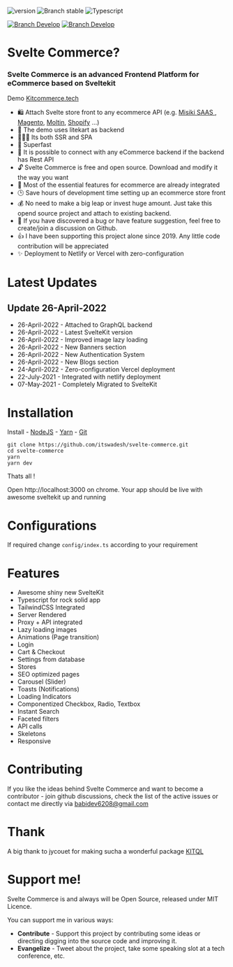 <a href="https://misiki.in/">
<img src="https://github.com/itswadesh/svelte-commerce/blob/master/static/litekart-banner.png?raw=true" alt/>
</a>

![version](https://img.shields.io/badge/node-v16.x-blue.svg)
![Branch stable](https://img.shields.io/badge/stable%20branch-master-blue.svg)
![Typescript](https://img.shields.io/badge/TS-Typescript-blue)
<br />

<!-- <a href="https://codenx.slack.com" target="blank">![Branch Develop](https://img.shields.io/badge/community%20chat-slack-FF1493.svg?style=for-the-badge&logo=Slack&logoColor=white)</a> -->

<a href="https://skype.com/invite/ilovefuture" target="blank">![Branch Develop](https://img.shields.io/badge/Skype%20Message-%252300AFF0.svg?style=for-the-badge&logo=Skype&logoColor=white)</a>
<a href="https://t.me/danilphm" target="blank">![Branch Develop](https://img.shields.io/badge/Telegram%20Message-%2300AFF0.svg?style=for-the-badge&logo=Telegram&logoColor=white)</a>

# Svelte Commerce?

### Svelte Commerce is an advanced Frontend Platform for eCommerce based on Sveltekit

Demo <a href="https://kitcommerce.tech/" target="blank">Kitcommerce.tech</a>
<br/>

- 🛍️ Attach Svelte store front to any ecommerce API (e.g. <a href="https://misiki.in/"> Misiki SAAS </a>, <a href="https://magento.com/">Magento</a>, <a href="https://www.moltin.com/">Moltin</a>, <a href="https://www.shopify.com/">Shopify</a> ...)
- 👥 The demo uses litekart as backend
- 👨🏻‍💻 Its both SSR and SPA
- 🚀 Superfast
- 🔗 It is possible to connect with any eCommerce backend if the backend has Rest API
- 🔓 Svelte Commerce is free and open source. Download and modify it the way you want
- 🛒 Most of the essential features for ecommerce are already integrated
- 🕒 Save hours of development time setting up an ecommerce store front
- 💰 No need to make a big leap or invest huge amount. Just take this opend source project and attach to existing backend.
- 🐛 If you have discovered a bug or have feature suggestion, feel free to create/join a discussion on Github.
- 👍 I have been supporting this project alone since 2019. Any little code contribution will be appreciated
- ✨ Deployment to Netlify or Vercel with zero-configuration

# Latest Updates

## Update 26-April-2022

- 26-April-2022 - Attached to GraphQL backend
- 26-April-2022 - Latest SvelteKit version
- 26-April-2022 - Improved image lazy loading
- 26-April-2022 - New Banners section
- 26-April-2022 - New Authentication System
- 26-April-2022 - New Blogs section
- 24-April-2022 - Zero-configuration Vercel deployment
- 22-July-2021 - Integrated with netlify deployment
- 07-May-2021 - Completely Migrated to SvelteKit

# Installation

Install - [NodeJS](https://nodejs.org/en/) - [Yarn](https://yarnpkg.com/en/) - [Git](https://git-scm.com/)

```
git clone https://github.com/itswadesh/svelte-commerce.git
cd svelte-commerce
yarn
yarn dev
```

Thats all !

Open http://localhost:3000 on chrome. Your app should be live with awesome sveltekit up and running

# Configurations

If required change `config/index.ts` according to your requirement


# Features

- Awesome shiny new SvelteKit
- Typescript for rock solid app
- TailwindCSS Integrated
- Server Rendered
- Proxy + API integrated
- Lazy loading images
- Animations (Page transition)
- Login
- Cart & Checkout
- Settings from database
- Stores
- SEO optimized pages
- Carousel (Slider)
- Toasts (Notifications)
- Loading Indicators
- Componentized Checkbox, Radio, Textbox
- Instant Search
- Faceted filters
- API calls
- Skeletons
- Responsive

# Contributing

If you like the ideas behind Svelte Commerce and want to become a contributor - join github discussions, check the list of the active issues or contact me directly via babidev6208@gmail.com

# Thank

A big thank to jycouet for making sucha a wonderful package <a target="_blank" href="https://kitql.vercel.app/">KITQL</a>

# Support me!

Svelte Commerce is and always will be Open Source, released under MIT Licence.

You can support me in various ways:

- <b>Contribute</b> - Support this project by contributing some ideas or directing digging into the source code and improving it.
- <b>Evangelize</b> - Tweet about the project, take some speaking slot at a tech conference, etc.
